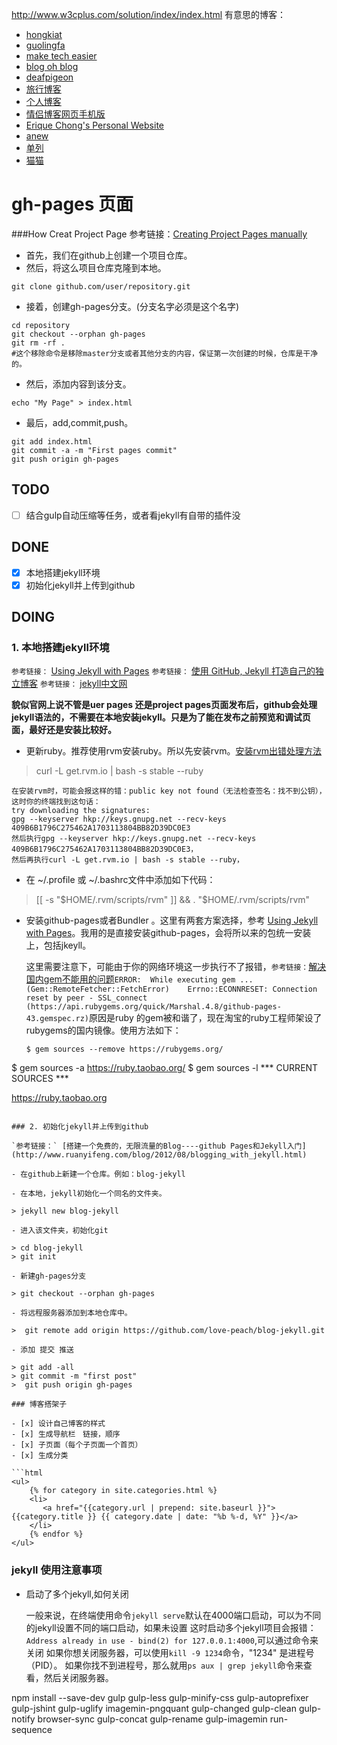 http://www.w3cplus.com/solution/index/index.html
有意思的博客：  
- [hongkiat](http://www.hongkiat.com/blog/)
- [guolingfa](http://www.guolingfa.cn/)
- [make tech easier](https://www.maketecheasier.com/)
- [blog oh blog](http://www.blogohblog.com/)
- [deafpigeon](http://deafpigeon.co.uk/)
- [旅行博客](http://www.zcool.com.cn/work/ZMTQ0MDUyMDg=.html)
- [个人博客](http://www.zcool.com.cn/work/ZMTQxMTM1OTY=.html)
- [情侣博客网页手机版 ](http://www.zcool.com.cn/work/ZNjE3NzcxNg==.html)
- [Erique Chong's Personal Website](http://www.zcool.com.cn/work/ZMTQ2MzYyMDg=.html)
- [anew](http://demo.alxmedia.se/anew/)
- [单列](http://www.zcool.com.cn/work/ZMzM4NDYzNg==.html)
- [猫猫](http://www.2zzt.com/bokezhuti/5987.html) 

# gh-pages 页面

###How Creat Project Page
参考链接：[Creating Project Pages manually](https://help.github.com/articles/creating-project-pages-manually/)
- 首先，我们在github上创建一个项目仓库。
- 然后，将这么项目仓库克隆到本地。 

```command
git clone github.com/user/repository.git
```
- 接着，创建gh-pages分支。(分支名字必须是这个名字)

```command
cd repository  
git checkout --orphan gh-pages  
git rm -rf . 
#这个移除命令是移除master分支或者其他分支的内容，保证第一次创建的时候，仓库是干净的。
```
- 然后，添加内容到该分支。

```command 
echo "My Page" > index.html
```
- 最后，add,commit,push。  
``` command 
git add index.html
git commit -a -m "First pages commit"
git push origin gh-pages
```

## TODO 

- [ ] 结合gulp自动压缩等任务，或者看jekyll有自带的插件没

## DONE 
- [x] 本地搭建jekyll环境
- [x] 初始化jekyll并上传到github

## DOING

### 1. 本地搭建jekyll环境

`参考链接：` [Using Jekyll with Pages](https://help.github.com/articles/using-jekyll-with-pages/#troubleshooting)
`参考链接：` [使用 GitHub, Jekyll 打造自己的独立博客](http://www.tuicool.com/articles/BVVBvu)
`参考链接：` [jekyll中文网](http://jekyll.bootcss.com/)

**貌似官网上说不管是uer pages 还是project pages页面发布后，github会处理jekyll语法的，不需要在本地安装jekyll。只是为了能在发布之前预览和调试页面，最好还是安装比较好。**

- 更新ruby。推荐使用rvm安装ruby。所以先安装rvm。[安装rvm出错处理方法](http://blog.csdn.net/caspiansea/article/details/47802331)

> curl -L get.rvm.io | bash -s stable --ruby  

    在安装rvm时，可能会报这样的错：public key not found（无法检查签名：找不到公钥），这时你的终端找到这句话：
    try downloading the signatures:  
    gpg --keyserver hkp://keys.gnupg.net --recv-keys 409B6B1796C275462A1703113804BB82D39DC0E3
    然后执行gpg --keyserver hkp://keys.gnupg.net --recv-keys 409B6B1796C275462A1703113804BB82D39DC0E3，
    然后再执行curl -L get.rvm.io | bash -s stable --ruby，

- 在 ~/.profile 或 ~/.bashrc文件中添加如下代码：

> [[ -s "$HOME/.rvm/scripts/rvm" ]] && . "$HOME/.rvm/scripts/rvm"


- 安装github-pages或者Bundler 。这里有两套方案选择，参考 [Using Jekyll with Pages](https://help.github.com/articles/using-jekyll-with-pages/#troubleshooting)。我用的是直接安装github-pages，会将所以来的包统一安装上，包括jkeyll。

    这里需要注意下，可能由于你的网络环境这一步执行不了报错，`参考链接：`[解决国内gem不能用的问题](http://www.haorooms.com/post/gem_not_use)`ERROR:  While executing gem ...(Gem::RemoteFetcher::FetchError)    Errno::ECONNRESET: Connection reset by peer - SSL_connect (https://api.rubygems.org/quick/Marshal.4.8/github-pages-43.gemspec.rz)`原因是ruby 的gem被和谐了，现在淘宝的ruby工程师架设了rubygems的国内镜像。使用方法如下：
    ```command
    $ gem sources --remove https://rubygems.org/
$ gem sources -a https://ruby.taobao.org/
$ gem sources -l
*** CURRENT SOURCES ***

https://ruby.taobao.org
```

### 2. 初始化jekyll并上传到github

`参考链接：` [搭建一个免费的，无限流量的Blog----github Pages和Jekyll入门](http://www.ruanyifeng.com/blog/2012/08/blogging_with_jekyll.html)

- 在github上新建一个仓库。例如：blog-jekyll

- 在本地，jekyll初始化一个同名的文件夹。

> jekyll new blog-jekyll

- 进入该文件夹，初始化git

> cd blog-jekyll
> git init

- 新建gh-pages分支

> git checkout --orphan gh-pages

- 将远程服务器添加到本地仓库中。

>  git remote add origin https://github.com/love-peach/blog-jekyll.git

- 添加 提交 推送

> git add -all
> git commit -m "first post"
>  git push origin gh-pages

### 博客搭架子

- [x] 设计自己博客的样式
- [x] 生成导航栏　链接，顺序
- [x] 子页面（每个子页面一个首页）
- [x] 生成分类

```html
<ul>
    {% for category in site.categories.html %}
    <li>
       <a href="{{category.url | prepend: site.baseurl }}">{{category.title }} {{ category.date | date: "%b %-d, %Y" }}</a>
    </li>
    {% endfor %}
</ul>
```

### jekyll 使用注意事项

- 启动了多个jekyll,如何关闭

    一般来说，在终端使用命令`jekyll serve`默认在4000端口启动，可以为不同的jekyll设置不同的端口启动，如果未设置
    这时启动多个jekyll项目会报错：`Address already in use - bind(2) for 127.0.0.1:4000`,可以通过命令来关闭
    如果你想关闭服务器，可以使用`kill -9 1234`命令，"1234" 是进程号（PID）。
    如果你找不到进程号，那么就用`ps aux | grep jekyll`命令来查看，然后关闭服务器。

npm install --save-dev gulp gulp-less gulp-minify-css gulp-autoprefixer gulp-jshint gulp-uglify imagemin-pngquant gulp-changed gulp-clean gulp-notify browser-sync gulp-concat gulp-rename gulp-imagemin run-sequence
